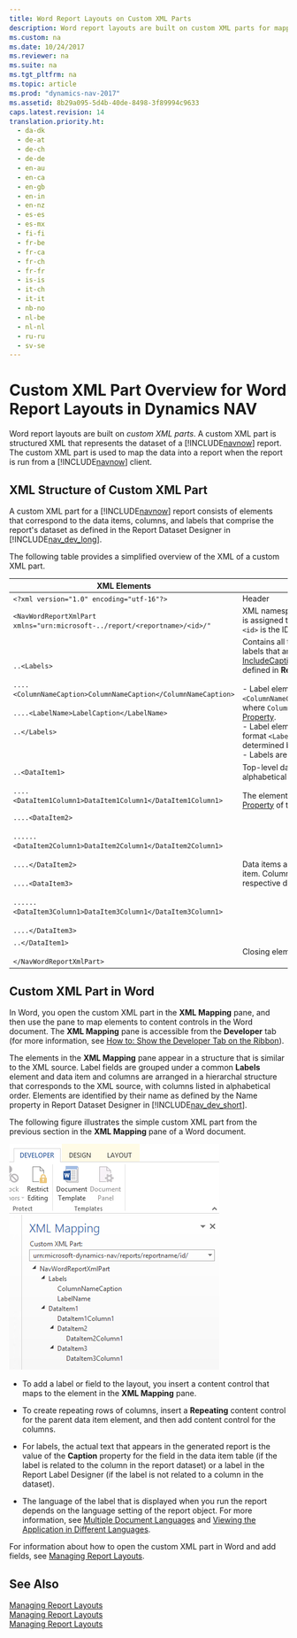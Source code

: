 ```yaml
---
title: Word Report Layouts on Custom XML Parts
description: Word report layouts are built on custom XML parts for mapping the data into a report when the report is run from the Dynamics NAV client.
ms.custom: na
ms.date: 10/24/2017
ms.reviewer: na
ms.suite: na
ms.tgt_pltfrm: na
ms.topic: article
ms.prod: "dynamics-nav-2017"
ms.assetid: 8b29a095-5d4b-40de-8498-3f89994c9633
caps.latest.revision: 14
translation.priority.ht: 
  - da-dk
  - de-at
  - de-ch
  - de-de
  - en-au
  - en-ca
  - en-gb
  - en-in
  - en-nz
  - es-es
  - es-mx
  - fi-fi
  - fr-be
  - fr-ca
  - fr-ch
  - fr-fr
  - is-is
  - it-ch
  - it-it
  - nb-no
  - nl-be
  - nl-nl
  - ru-ru
  - sv-se
---
```

# Custom XML Part Overview for Word Report Layouts in Dynamics NAV
Word report layouts are built on *custom XML parts*. A custom XML part is structured XML that represents the dataset of a [!INCLUDE[navnow](includes/navnow_md.md)] report. The custom XML part is used to map the data into a report when the report is run from a [!INCLUDE[navnow](includes/navnow_md.md)] client.  
  
## XML Structure of Custom XML Part  
 A custom XML part for a [!INCLUDE[navnow](includes/navnow_md.md)] report consists of elements that correspond to the data items, columns, and labels that comprise the report's dataset as defined in the Report Dataset Designer in [!INCLUDE[nav_dev_long](includes/nav_dev_long_md.md)].  
  
 The following table provides a simplified overview of the XML of a custom XML part.  
  
|XML Elements|Description|  
|------------------|-----------------|  
|`<?xml version="1.0" encoding="utf-16"?>`|Header|  
|`<NavWordReportXmlPart xmlns="urn:microsoft-../report/<reportname>/<id>/"`|XML namespace specification. `<reportname>` is the name that is assigned to the report object in [!INCLUDE[nav_dev_long](includes/nav_dev_long_md.md)]. `<id>` is the ID that is assigned to the report.|  
|`..<Labels>`<br /><br /> `....<ColumnNameCaption>ColumnNameCaption</ColumnNameCaption>`<br /><br /> `....<LabelName>LabelCaption</LabelName>`<br /><br /> `..</Labels>`|Contains all the labels for the report. The element includes labels that are related to columns that have the [IncludeCaption Property](IncludeCaption-Property.md) set to **Yes** and labels that are defined in **Report Label Designer**.<br /><br /> -   Label elements that are related to columns have the format `<ColumnNameCaption>ColumnNameCaption</ColumnNameCaption>`, where `ColumnName` is determined by the column's [Name Property](Name-Property.md).<br />-   Label elements from Report Label Designer have the format `<LabelName>LabelName</LableName`, where `LabelName` is determined by the label's [Name Property](Name-Property.md).<br />-   Labels are listed in alphabetical order.|  
|`..<DataItem1>`<br /><br /> `....<DataItem1Column1>DataItem1Column1</DataItem1Column1>`|Top-level data item and columns. Columns are listed in alphabetical order.<br /><br /> The element names and values are determined by the [Name Property](Name-Property.md) of the data item or column.|  
|`....<DataItem2>`<br /><br /> `......<DataItem2Column1>DataItem2Column1</DataItem2Column1>`<br /><br /> `....</DataItem2>`<br /><br /> `....<DataItem3>`<br /><br /> `......<DataItem3Column1>DataItem3Column1</DataItem3Column1>`<br /><br /> `....</DataItem3>`|Data items and columns that are nested in the top-level data item. Columns are listed in alphabetical order under the respective data item.|  
|`..</DataItem1>`<br /><br /> `</NavWordReportXmlPart>`|Closing element.|  
  
## Custom XML Part in Word  
 In Word, you open the custom XML part in the **XML Mapping** pane, and then use the pane to map elements to content controls in the Word document. The **XML Mapping** pane is accessible from the **Developer** tab \(for more information, see [How to: Show the Developer Tab on the Ribbon](http://go.microsoft.com/fwlink/?LinkID=389631)\).  
  
 The elements in the **XML Mapping** pane appear in a structure that is similar to the XML source. Label fields are grouped under a common **Labels** element and data item and columns are arranged in a hierarchal structure that corresponds to the XML source, with columns listed in alphabetical order. Elements are identified by their name as defined by the Name property in Report Dataset Designer in [!INCLUDE[nav_dev_short](includes/nav_dev_short_md.md)].  
  
 The following figure illustrates the simple custom XML part from the previous section in the **XML Mapping** pane of a Word document.  
  
 ![Clip of the XML Mapping pane in word](media/NAV_ReportLayout_XMLMappingPane.png "NAV\_ReportLayout\_XMLMappingPane")  
  
-   To add a label or field to the layout, you insert a content control that maps to the element in the **XML Mapping** pane.  
  
-   To create repeating rows of columns, insert a **Repeating** content control for the parent data item element, and then add content control for the columns.  
  
-   For labels, the actual text that appears in the generated report is the value of the **Caption** property for the field in the data item table \(if the label is related to the column in the report dataset\) or a label in the Report Label Designer \(if the label is not related to a column in the dataset\).  
  
-   The language of the label that is displayed when you run the report depends on the language setting of the report object. For more information, see [Multiple Document Languages](Multiple-Document-Languages.md) and [Viewing the Application in Different Languages](Viewing-the-Application-in-Different-Languages.md).  
  
 For information about how to open the custom XML part in Word and add fields, see [Managing Report Layouts](managing-report-layouts.md).  
  
## See Also  
 [Managing Report Layouts](managing-report-layouts.md)   
 [Managing Report Layouts](managing-report-layouts.md)   
 [Managing Report Layouts](managing-report-layouts.md)
